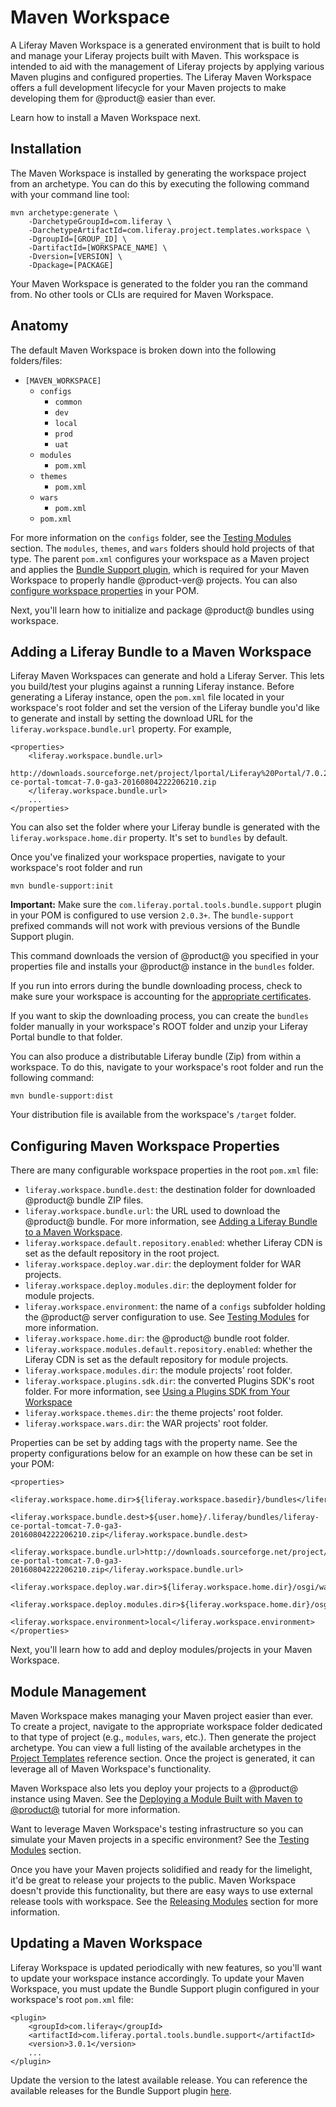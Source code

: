 # Maven Workspace [](id=maven-workspace)

A Liferay Maven Workspace is a generated environment that is built to hold and
manage your Liferay projects built with Maven. This workspace is intended to aid
with the management of Liferay projects by applying various Maven plugins and
configured properties. The Liferay Maven Workspace offers a full development
lifecycle for your Maven projects to make developing them for @product@ easier
than ever.

Learn how to install a Maven Workspace next.

## Installation [](id=installation)

The Maven Workspace is installed by generating the workspace project from an
archetype. You can do this by executing the following command with your command
line tool:

    mvn archetype:generate \
        -DarchetypeGroupId=com.liferay \
        -DarchetypeArtifactId=com.liferay.project.templates.workspace \
        -DgroupId=[GROUP_ID] \
        -DartifactId=[WORKSPACE_NAME] \
        -Dversion=[VERSION] \
        -Dpackage=[PACKAGE]

Your Maven Workspace is generated to the folder you ran the command from. No
other tools or CLIs are required for Maven Workspace.

## Anatomy [](id=anatomy)

The default Maven Workspace is broken down into the following folders/files:

- `[MAVEN_WORKSPACE]`
    - `configs`
        - `common`
        - `dev`
        - `local`
        - `prod`
        - `uat`
    - `modules`
        - `pom.xml`
    - `themes`
        - `pom.xml`
    - `wars`
        - `pom.xml`
    - `pom.xml`

For more information on the `configs` folder, see the
[Testing Modules](/develop/tutorials/-/knowledge_base/7-0/development-lifecycle-for-a-liferay-workspace#testing-modules)
section. The `modules`, `themes`, and `wars` folders should hold projects of
that type. The parent `pom.xml` configures your workspace as a Maven project and
applies the
[Bundle Support plugin](https://repository.liferay.com/nexus/content/groups/public/com/liferay/com.liferay.portal.tools.bundle.support/),
which is required for your Maven Workspace to properly handle @product-ver@
projects. You can also
[configure workspace properties](#configuring-maven-workspace-properties) in
your POM.

Next, you'll learn how to initialize and package @product@ bundles using
workspace.

## Adding a Liferay Bundle to a Maven Workspace [](id=adding-a-liferay-bundle-to-a-maven-workspace)

Liferay Maven Workspaces can generate and hold a Liferay Server. This lets you
build/test your plugins against a running Liferay instance. Before generating a
Liferay instance, open the `pom.xml` file located in your workspace's root
folder and set the version of the Liferay bundle you'd like to generate and
install by setting the download URL for the `liferay.workspace.bundle.url`
property. For example,

    <properties>
        <liferay.workspace.bundle.url>
            http://downloads.sourceforge.net/project/lportal/Liferay%20Portal/7.0.2%20GA3/liferay-ce-portal-tomcat-7.0-ga3-20160804222206210.zip
        </liferay.workspace.bundle.url>
        ...
    </properties>

You can also set the folder where your Liferay bundle is generated with the
`liferay.workspace.home.dir` property. It's set to `bundles` by default.

Once you've finalized your workspace properties, navigate to your workspace's
root folder and run

    mvn bundle-support:init

**Important:** Make sure the `com.liferay.portal.tools.bundle.support` plugin in
your POM is configured to use version `2.0.3+`. The `bundle-support` prefixed
commands will not work with previous versions of the Bundle Support plugin.

This command downloads the version of @product@ you specified in your properties
file and installs your @product@ instance in the `bundles` folder.

If you run into errors during the bundle downloading process, check to make sure
your workspace is accounting for the
[appropriate certificates](/develop/tutorials/-/knowledge_base/7-0/configuring-a-liferay-workspace#certification-issues-in-liferay-workspace).

If you want to skip the downloading process, you can create the `bundles` folder
manually in your workspace's ROOT folder and unzip your Liferay Portal bundle to
that folder.

You can also produce a distributable Liferay bundle (Zip) from within a
workspace. To do this, navigate to your workspace's root folder and run the
following command:

    mvn bundle-support:dist

Your distribution file is available from the workspace's `/target` folder.

## Configuring Maven Workspace Properties [](id=configuring-maven-workspace-properties)

There are many configurable workspace properties in the root `pom.xml` file:

- `liferay.workspace.bundle.dest`: the destination folder for downloaded
   @product@ bundle ZIP files.
- `liferay.workspace.bundle.url`: the URL used to download the @product@ bundle.
   For more information, see
   [Adding a Liferay Bundle to a Maven Workspace](#adding-a-liferay-bundle-to-a-maven-workspace).
- `liferay.workspace.default.repository.enabled`: whether Liferay CDN is set as
   the default repository in the root project.
- `liferay.workspace.deploy.war.dir`: the deployment folder for WAR projects.
- `liferay.workspace.deploy.modules.dir`: the deployment folder for module
   projects.
- `liferay.workspace.environment`: the name of a `configs` subfolder holding the
   @product@ server configuration to use. See
   [Testing Modules](/develop/tutorials/-/knowledge_base/7-0/development-lifecycle-for-a-liferay-workspace#testing-modules)
   for more information.
- `liferay.workspace.home.dir`: the @product@ bundle root folder.
- `liferay.workspace.modules.default.repository.enabled`: whether the Liferay
   CDN is set as the default repository for module projects.
- `liferay.workspace.modules.dir`: the module projects' root folder.
- `liferay.workspace.plugins.sdk.dir`: the converted Plugins SDK's root folder.
   For more information, see
   [Using a Plugins SDK from Your Workspace](/develop/tutorials/-/knowledge_base/7-0/configuring-a-liferay-workspace#using-a-plugins-sdk-from-your-workspace)
- `liferay.workspace.themes.dir`: the theme projects' root folder.
- `liferay.workspace.wars.dir`: the WAR projects' root folder.

Properties can be set by adding tags with the property name. See the property
configurations below for an example on how these can be set in your POM: 

    <properties>
        <liferay.workspace.home.dir>${liferay.workspace.basedir}/bundles</liferay.workspace.home.dir>
        <liferay.workspace.bundle.dest>${user.home}/.liferay/bundles/liferay-ce-portal-tomcat-7.0-ga3-20160804222206210.zip</liferay.workspace.bundle.dest>
        <liferay.workspace.bundle.url>http://downloads.sourceforge.net/project/lportal/Liferay%20Portal/7.0.2%20GA3/liferay-ce-portal-tomcat-7.0-ga3-20160804222206210.zip</liferay.workspace.bundle.url>
        <liferay.workspace.deploy.war.dir>${liferay.workspace.home.dir}/osgi/war</liferay.workspace.deploy.war.dir>
        <liferay.workspace.deploy.modules.dir>${liferay.workspace.home.dir}/osgi/modules</liferay.workspace.deploy.modules.dir>
        <liferay.workspace.environment>local</liferay.workspace.environment>
    </properties>

Next, you'll learn how to add and deploy modules/projects in your Maven
Workspace.

## Module Management [](id=module-management)

Maven Workspace makes managing your Maven project easier than ever. To create
a project, navigate to the appropriate workspace folder dedicated to that type
of project (e.g., `modules`, `wars`, etc.). Then generate the project archetype.
You can view a full listing of the available archetypes in the
[Project Templates](/develop/reference/-/knowledge_base/7-0/project-templates)
reference section. Once the project is generated, it can leverage all of Maven
Workspace's functionality.

Maven Workspace also lets you deploy your projects to a @product@ instance using
Maven. See the
[Deploying a Module Built with Maven to @product@](/develop/tutorials/-/knowledge_base/7-0/deploying-a-module-built-with-maven-to-liferay-portal)
tutorial for more information.

Want to leverage Maven Workspace's testing infrastructure so you can simulate
your Maven projects in a specific environment? See the
[Testing Modules](/develop/tutorials/-/knowledge_base/7-0/development-lifecycle-for-a-liferay-workspace#testing-modules)
section.

Once you have your Maven projects solidified and ready for the limelight, it'd
be great to release your projects to the public. Maven Workspace doesn't provide
this functionality, but there are easy ways to use external release tools with
workspace. See the
[Releasing Modules](/develop/tutorials/-/knowledge_base/7-0/development-lifecycle-for-a-liferay-workspace#releasing-modules)
section for more information.

## Updating a Maven Workspace [](id=updating-a-maven-workspace)

Liferay Workspace is updated periodically with new features, so you'll want to
update your workspace instance accordingly. To update your Maven Workspace, you
must update the Bundle Support plugin configured in your workspace's root
`pom.xml` file:

    <plugin>
        <groupId>com.liferay</groupId>
        <artifactId>com.liferay.portal.tools.bundle.support</artifactId>
        <version>3.0.1</version>
        ...
    </plugin>

Update the version to the latest available release. You can reference the
available releases for the Bundle Support plugin
[here](https://repository.liferay.com/nexus/content/repositories/liferay-public-releases/com/liferay/com.liferay.portal.tools.bundle.support/).
